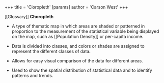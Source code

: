 +++
 title = 'Cloropleth'
[params]
	author = 'Carson West'
+++

 [[Glossary]]
**Choropleth**

- A type of thematic map in which areas are shaded or patterned in proportion to the measurement of the statistical variable being displayed on the map, such as [[Population Density]] or per-capita income.


- Data is divided into classes, and colors or shades are assigned to represent the different classes of data.


- Allows for easy visual comparison of the data for different areas.


- Used to show the spatial distribution of statistical data and to identify patterns and trends.